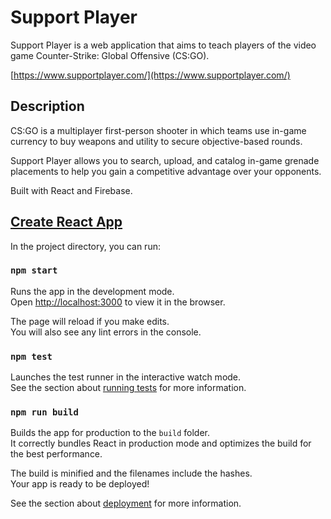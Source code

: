# Support Player

Support Player is a web application that aims to teach players of the video game Counter-Strike: Global Offensive (CS:GO).

[https://www.supportplayer.com/](https://www.supportplayer.com/)

## Description

CS:GO is a multiplayer first-person shooter in which teams use in-game currency to buy weapons and utility to secure objective-based rounds.

Support Player allows you to search, upload, and catalog in-game grenade placements to help you gain a competitive advantage over your opponents.

Built with React and Firebase.

## [Create React App](https://github.com/facebook/create-react-app)

In the project directory, you can run:

### `npm start`

Runs the app in the development mode.<br>
Open [http://localhost:3000](http://localhost:3000) to view it in the browser.

The page will reload if you make edits.<br>
You will also see any lint errors in the console.

### `npm test`

Launches the test runner in the interactive watch mode.<br>
See the section about [running tests](https://facebook.github.io/create-react-app/docs/running-tests) for more information.

### `npm run build`

Builds the app for production to the `build` folder.<br>
It correctly bundles React in production mode and optimizes the build for the best performance.

The build is minified and the filenames include the hashes.<br>
Your app is ready to be deployed!

See the section about [deployment](https://facebook.github.io/create-react-app/docs/deployment) for more information.

